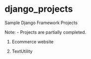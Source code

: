 # django_projects
Sample Django Framework Projects

Note: - Projects are partially completed. 

1. Ecommerce website 

2. TextUtility
